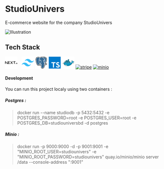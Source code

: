 # StudioUnivers

E-commerce website for the company StudioUnivers

![Illustration](https://user-images.githubusercontent.com/38500427/177781824-9f78018b-3458-4d9f-b047-9e79926a178b.png)

## Tech Stack

<a href="https://nextjs.org/" target="_blank" style="margin-right:10px"> <img src="https://raw.githubusercontent.com/devicons/devicon/master/icons/nextjs/nextjs-original-wordmark.svg" alt="nextjs" width="40" height="40"/></a>
<a href="https://tailwindcss.com/" target="_blank"> <img src="https://raw.githubusercontent.com/devicons/devicon/master/icons/tailwindcss/tailwindcss-plain.svg" alt="tailwindcss" width="40" height="40"/></a>
<a href="https://www.postgresql.org/" target="_blank"> <img src="https://raw.githubusercontent.com/devicons/devicon/master/icons/postgresql/postgresql-original.svg" alt="postgresql" width="40" height="40" /></a>
<a href="https://www.typescriptlang.org/" target="_blank"> <img src="https://raw.githubusercontent.com/devicons/devicon/master/icons/typescript/typescript-original.svg" alt="typescript" width="40" height="40"/></a>
<a href="https://www.docker.com" target="_blank"> <img src="https://raw.githubusercontent.com/devicons/devicon/v2.12.0/icons/docker/docker-original.svg" alt="docker" width="40" height="40" /></a>
<a href="https://stripe.com/" target="_blank"> <img src="https://logodownload.org/wp-content/uploads/2017/06/stripe-logo.png" alt="stripe" width="100" height="40"/></a>
<a href="https://min.io/" target="_blank"> <img src="https://min.io/resources/img/logo.svg" alt="minio" width="100" height="40"/></a>

#### Development

You can run this project localy using two containers :

##### Postgres :

> docker run --name studiodb -p 5432:5432 -e POSTGRES_PASSWORD=root -e POSTGRES_USER=root -e POSTGRES_DB=studiouniversbd -d postgres

##### Minio :

> docker run -p 9000:9000 -d -p 9001:9001 -e "MINIO_ROOT_USER=studiounivers" -e "MINIO_ROOT_PASSWORD=studiounivers" quay.io/minio/minio server /data --console-address ":9001"
